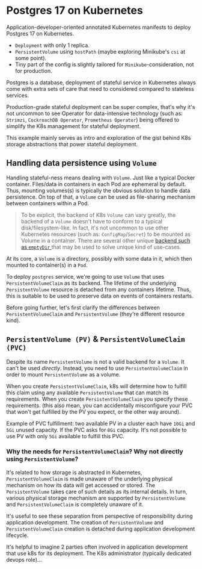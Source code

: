 # Postgres 17 on Kubernetes

Application-developer-oriented annotated Kubernetes manifests to deploy Postgres 17 on Kubernetes.

* `Deployment` with only 1 replica.
* `PersistentVolume` using `hostPath` (maybe exploring Minikube's `csi` at some point).
* Tiny part of the config is slightly tailored for `Minikube`-consideration, not for production.

Postgres is a database, deployment of stateful service in Kubernetes always come with extra sets of care that need to considered compared to stateless services.

Production-grade stateful deployment can be super complex, that's why it's not uncommon to see Operator for data-intensive technology (such as: `Strimzi`, `CockroachDB Operator`, `Prometheus Operator`) being offered to simplify the K8s management for stateful deployment.

This example mainly serves as intro and exploration of the gist behind K8s storage abstractions that power stateful deployment.

## Handling data persistence using `Volume`

Handling stateful-ness means dealing with `Volume`. Just like a typical Docker container. Files/data in containers in each Pod are ephemeral by default. Thus, mounting volumes(s) is typically the obvious solution to handle data persistence. On top of that, a `Volume` can be used as file-sharing mechanism between containers within a Pod.

> To be explicit, the backend of K8s `Volume` can vary greatly, the backend of a `Volume` doesn't have to conform to a typical disk/filesystem-like. In fact, it's not uncommon to use other Kubernetes resources (such as: `ConfigMap`/`Secret`) to be mounted as Volume in a container. There are several other unique [backend such as `emptyDir` ](https://kubernetes.io/docs/concepts/storage/volumes/#emptydir) that may be used to solve unique kind of use-cases.

At its core, a `Volume` is a directory, possibly with some data in it, which then mounted to container(s) in a `Pod`.

To deploy `postgres` service, we're going to use `Volume` that uses `PersistentVolumeClaim` as its backend. The lifetime of the underlying  `PersistentVolume` resource is detached from any containers lifetime. Thus, this is suitable to be used to preserve data on events of containers restarts.

Before going further, let's first clarify the differences between `PersistentVolumeClaim` and `PersistentVolume` (they're different resource kind).

## `PersistentVolume (PV)`  & `PersistentVolumeClaim (PVC)`

Despite its name `PersistentVolume` is not a valid backend for a `Volume`. It can't be used *directly*. Instead, you need to use `PersistentVolumeClaim` in order to mount   `PersistentVolume` as a volume.

When you create `PersistentVolumeClaim`, k8s will determine how to fulfill this claim using any available  `PersistentVolume` that can match its requirements. When you create `PersistentVolumeClaim` you specify these requirements. (this also mean, you can accidentally misconfigure your PVC that won't get fulfilled by the PV you expect, or the other way around).

Example of PVC fulfillment: two available PV in a cluster each have `10Gi` and `5Gi` unused capacity. If the PVC asks for `8Gi` capacity. It's not possible to use PV with only `5Gi` available to fulfill this PVC.

### Why the needs for `PersistentVolumeClaim`? Why not directly using `PersistentVolume`?

It's related to how storage is abstracted in Kubernetes, `PersistentVolumeClaim` is made unaware of the underlying physical mechanism on how its data will get accessed or stored. The `PersistentVolume` takes care of such details as its internal details. In turn, various physical storage mechanism are supported by `PersistentVolume` and  `PersistentVolumeClaim` is completely unaware of it.

It's useful to see these separation from perspective of responsibility during application development. The creation of `PersistentVolume` and `PersistentVolumeClaim` creation is detached during application development lifecycle.

It's helpful to imagine 2 parties often involved in application development that use k8s for its deployment. The K8s administrator (typically dedicated devops role)...


